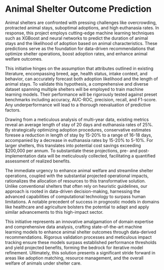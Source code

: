 # Animal Shelter Outcome Prediction

Animal shelters are confronted with pressing challenges like overcrowding, protracted animal stays, suboptimal adoptions, and high euthanasia rates. In response, this project employs cutting-edge machine learning techniques such as XGBoost and neural networks to predict the duration of animal stays and the likelihood of adoption based on animal characteristics. These predictions serve as the foundation for data-driven recommendations that optimize shelter operations, boost adoption rates, and enhance animal welfare outcomes.

This initiative hinges on the assumption that attributes outlined in existing literature, encompassing breed, age, health status, intake context, and behavior, can accurately forecast both adoption likelihood and the length of animal stays. To validate this hypothesis, a comprehensive and diverse dataset spanning multiple shelters will be employed to train machine learning models. Their performance will be rigorously tested against preset benchmarks including accuracy, AUC-ROC, precision, recall, and F1-score. Any underperformance will lead to a thorough reevaluation of predictive factors.

Drawing from a meticulous analysis of multi-year data, existing metrics reveal an average length of stay of 20 days and euthanasia rates of 25%. By strategically optimizing adoption procedures, conservative estimates foresee a reduction in length of stay by 15-20% to a range of 16-18 days, accompanied by a decrease in euthanasia rates by 15-20% to 5-10%. For larger shelters, this translates into potential cost savings exceeding $200,000 per annum. To substantiate these projections, pre- and post-implementation data will be meticulously collected, facilitating a quantified assessment of realized benefits.

The immediate urgency to enhance animal welfare and streamline shelter operations, coupled with the substantial projected operational impacts, rationalizes the allocation of resources to this transformative solution. Unlike conventional shelters that often rely on heuristic guidelines, our approach is rooted in data-driven decision-making, harnessing the advanced capabilities of computational technology to surpass human limitations. A notable precedent of success in prognostic models in domains like healthcare and agriculture bolsters the potential to adapt and apply similar advancements to this high-impact sector.

This initiative represents an innovative amalgamation of domain expertise and comprehensive data analysis, crafting state-of-the-art machine learning models to enhance animal shelter outcomes through data-derived recommendations. Rigorous validation processes and meticulous impact tracking ensure these models surpass established performance thresholds and yield projected benefits, forming the bedrock for iterative model refinement. Ultimately, this solution presents a significant stride forward in areas like adoption matching, resource management, and the overall welfare of animals under shelter care.
